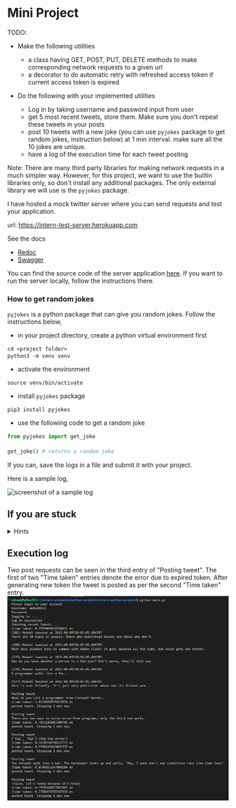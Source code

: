 # Mini Project

TODO:
- Make the following utilities
    - a class having GET, POST, PUT, DELETE methods to make corresponding network requests to a given url
    - a decorator to do automatic retry with refreshed access token if current access token is expired

- Do the following with your implemented utilities
    - Log in by taking username and password input from user
    - get 5 most recent tweets, store them. Make sure you don't repeat these tweets in your posts
    - post 10 tweets with a new joke (you can use `pyjokes` package to get random jokes, instruction below) at 1 min interval. make sure all the 10 jokes are unique.
    - have a log of the execution time for each tweet posting 

Note: There are many third party libraries for making network requests in a much simpler way. However, for this project, we want to use the builtin libraries only, so don't install any additional packages. The only external library we will use is the `pyjokes` package.

I have hosted a mock twitter server where you can send requests and test your application.

url: https://intern-test-server.herokuapp.com

See the docs
- [Redoc](https://intern-test-server.herokuapp.com/redoc)
- [Swagger](https://intern-test-server.herokuapp.com/docs)

You can find the source code of the server application [here](https://github.com/AhsanShihab/Intern-Test-Server). If you want to run the server locally, follow the instructions there.

### How to get random jokes

`pyjokes` is a python package that can give you random jokes. Follow the instructions below,
- in your project directory, create a python virtual environment first
```
cd <project folder>
python3 -m venv venv
```
- activate the environment
```
source venv/bin/activate
```
- install `pyjokes` package
```
pip3 install pyjokes
```
- use the following code to get a random joke
```python
from pyjokes import get_joke

get_joke() # returns a random joke
```

If you can, save the logs in a file and submit it with your project.

Here is a sample log,

![screenshot of a sample log](sample-log.png?raw=true "Title")

## If you are stuck
<details>
  <summary>Hints</summary>
  
  * write a base NetworkRequest class with static get, post, put, delete methods with generic parameters
  * write a class that can store the access_token and refresh_token, and update them
  * the decorator for updating the token will trigger token update if the network call response code in 401. It will re-run the function after updating the token (if retry also returns 401, no need to retry that request again)
  * the base NetworkRequest class doesn't need to have the auto retry mechanism. You can write another class specific to our need and use the NetworkRequest class's methods to make the network calls from there. This new class methods can be retried with the decorator.
  * use a decorator to log the execution time
  * you can maintain a `set` or `dict` object to keep track of the used jokes. for more fun, use a sql database, (for example, sqlite), to keep track of the used jokes. write a uniquness_checker context manager.
</details>


## Execution log
Two post requests can be seen in the third entry of "Posting tweet". The first of two "Time taken" entries denote the error due to expired token. After generating new token the tweet is posted as per the second "Time taken" entry.
![screenshot of execution log](execution-log.png?raw=true "Title")
